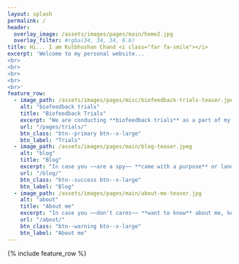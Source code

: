 ```yaml
---
layout: splash
permalink: /
header:
  overlay_image: /assets/images/pages/main/home2.jpg
  overlay_filter: #rgba(34, 34, 34, 0.6)
title: Hi... I am Kulbhushan Chand <i class="far fa-smile"></i>
excerpt: 'Welcome to my personal website...
<br>
<br>
<br>
<br>
<br>'
feature_row:
  - image_path: /assets/images/pages/misc/biofeedback-trials-teaser.jpeg
    alt: "biofeedback trials"
    title: "Biofeedback Trials"
    excerpt: "We are conducting **biofeedback trials** as a part of my PhD research. In case you are the **participant** or want to know about the trials, click below to know more..."
    url: "/pages/trials/"
    btn_class: "btn--primary btn--x-large"
    btn_label: "Trials"
  - image_path: /assets/images/pages/main/blog-teaser.jpeg
    alt: "blog"
    title: "Blog"
    excerpt: "In case you ~~are a spy~~ **came with a purpose** or landed on this website ~~mistakenly~~ **out of curiosity**, I recommend reading the articles in my blog..."
    url: "/blog/"
    btn_class: "btn--success btn--x-large"
    btn_label: "Blog"
  - image_path: /assets/images/pages/main/about-me-teaser.jpg
    alt: "about"
    title: "About me"
    excerpt: "In case you ~~don't cares~~ **want to know** about me, keep going... There are tons of topics we can discuss, except ones I consider my achilles heel "
    url: "/about/"
    btn_class: "btn--warning btn--x-large"
    btn_label: "About me"
---
```


{% include feature_row %}
